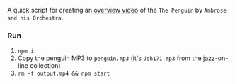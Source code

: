 A quick script for creating an [overview video](https://www.youtube.com/watch?v=Q_3T0yQhT3k) of the `The Penguin` by `Ambrose and his Orchestra`.

### Run

1. `npm i`
2. Copy the penguin MP3 to `penguin.mp3` (it's `Joh171.mp3` from the jazz-on-line collection)
3. `rm -f output.mp4 && npm start`
